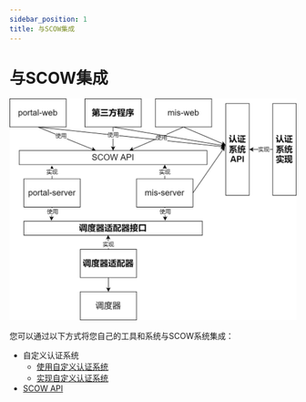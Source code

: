 ```yaml
---
sidebar_position: 1
title: 与SCOW集成
---
```


# 与SCOW集成

![集成](./integration.png)

您可以通过以下方式将您自己的工具和系统与SCOW系统集成：

- 自定义认证系统
  - [使用自定义认证系统](./auth/use.md)
  - [实现自定义认证系统](./auth/impl.md)
- [SCOW API](./scow-api.md)